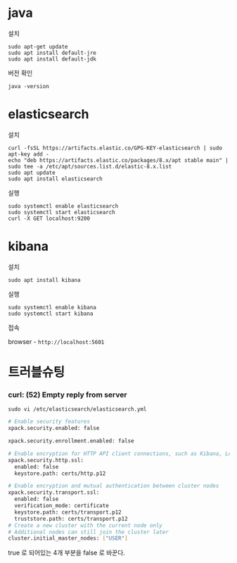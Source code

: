 # java

설치

```
sudo apt-get update
sudo apt install default-jre
sudo apt install default-jdk
```

버전 확인

```
java -version
```

# elasticsearch

설치

```
curl -fsSL https://artifacts.elastic.co/GPG-KEY-elasticsearch | sudo apt-key add -
echo "deb https://artifacts.elastic.co/packages/8.x/apt stable main" | sudo tee -a /etc/apt/sources.list.d/elastic-8.x.list
sudo apt update
sudo apt install elasticsearch
```

실행

```
sudo systemctl enable elasticsearch
sudo systemctl start elasticsearch
curl -X GET localhost:9200
```

# kibana

설치

```
sudo apt install kibana
```

실행

```
sudo systemctl enable kibana
sudo systemctl start kibana
```

접속

browser - `http://localhost:5601`

# 트러블슈팅

### curl: (52) Empty reply from server

```
sudo vi /etc/elasticsearch/elasticsearch.yml
```

```bash
# Enable security features
xpack.security.enabled: false

xpack.security.enrollment.enabled: false

# Enable encryption for HTTP API client connections, such as Kibana, Logstash, and Agents
xpack.security.http.ssl:
  enabled: false
  keystore.path: certs/http.p12

# Enable encryption and mutual authentication between cluster nodes
xpack.security.transport.ssl:
  enabled: false
  verification_mode: certificate
  keystore.path: certs/transport.p12
  truststore.path: certs/transport.p12
# Create a new cluster with the current node only
# Additional nodes can still join the cluster later
cluster.initial_master_nodes: ["USER"]
```

true 로 되어있는 4개 부분을 false 로 바꾼다.
